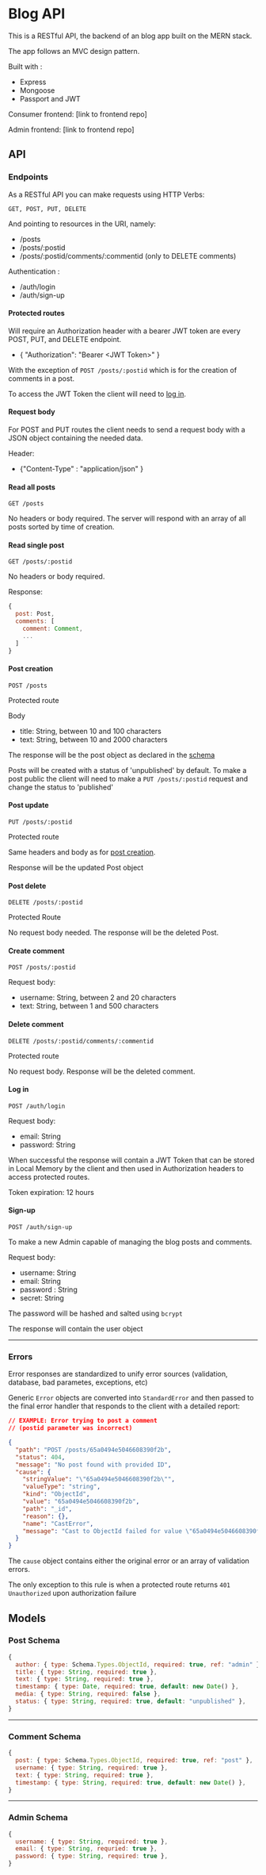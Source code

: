 # Blog API

This is a RESTful API, the backend of an blog app built on the MERN stack.

The app follows an MVC design pattern.

Built with :

- Express
- Mongoose
- Passport and JWT

Consumer frontend: [link to frontend repo]

Admin frontend: [link to frontend repo]

## API

### Endpoints

As a RESTful API you can make requests using HTTP Verbs:

`GET, POST, PUT, DELETE`

And pointing to resources in the URI, namely:

- /posts
- /posts/:postid
- /posts/:postid/comments/:commentid (only to DELETE comments)

Authentication :

- /auth/login
- /auth/sign-up

#### Protected routes

Will require an Authorization header with a bearer JWT token are every POST, PUT, and DELETE endpoint.

- { "Authorization": "Bearer \<JWT Token\>" }

With the exception of `POST /posts/:postid` which is for the creation of comments in a post.

To access the JWT Token the client will need to [log in](#log-in).

#### Request body

For POST and PUT routes the client needs to send a request body with a JSON object containing the needed data.

Header:

- {"Content-Type" : "application/json" }

#### Read all posts

`GET /posts`

No headers or body required. The server will respond with an array of all posts sorted by time of creation.

#### Read single post

`GET /posts/:postid`

No headers or body required.

Response:

```js
{
  post: Post,
  comments: [
    comment: Comment,
    ...
  ]
}
```

#### Post creation

`POST /posts`

Protected route

Body

- title: String, between 10 and 100 characters
- text: String, between 10 and 2000 characters

The response will be the post object as declared in the [schema](#post-schema)

Posts will be created with a status of 'unpublished' by default. To make a post public the client will need to make a `PUT /posts/:postid` request and change the status to 'published'

#### Post update

`PUT /posts/:postid`

Protected route

Same headers and body as for [post creation](#post-creation).

Response will be the updated Post object

#### Post delete

`DELETE /posts/:postid`

Protected Route

No request body needed. The response will be the deleted Post.

#### Create comment

`POST /posts/:postid`

Request body:

- username: String, between 2 and 20 characters
- text: String, between 1 and 500 characters

#### Delete comment

`DELETE /posts/:postid/comments/:commentid`

Protected route

No request body. Response will be the deleted comment.

#### Log in

`POST /auth/login`

Request body:

- email: String
- password: String

When successful the response will contain a JWT Token that can be stored in Local Memory by the client and then used in Authorization headers to access protected routes.

Token expiration: 12 hours

#### Sign-up

`POST /auth/sign-up`

To make a new Admin capable of managing the blog posts and comments.

Request body:

- username: String
- email: String
- password : String
- secret: String

The password will be hashed and salted using `bcrypt`

The response will contain the user object

---

### Errors

Error responses are standardized to unify error sources (validation, database, bad parametes, exceptions, etc)

Generic `Error` objects are converted into `StandardError` and then passed to the final error handler that responds to the client with a detailed report:

```json
// EXAMPLE: Error trying to post a comment
// (postid parameter was incorrect)

{
  "path": "POST /posts/65a0494e5046608390f2b",
  "status": 404,
  "message": "No post found with provided ID",
  "cause": {
    "stringValue": "\"65a0494e5046608390f2b\"",
    "valueType": "string",
    "kind": "ObjectId",
    "value": "65a0494e5046608390f2b",
    "path": "_id",
    "reason": {},
    "name": "CastError",
    "message": "Cast to ObjectId failed for value \"65a0494e5046608390f2b\" (type string) at path \"_id\" for model \"post\""
  }
}
```

The `cause` object contains either the original error or an array of validation errors.

The only exception to this rule is when a protected route returns `401 Unauthorized` upon authorization failure

## Models

### Post Schema

```js
{
  author: { type: Schema.Types.ObjectId, required: true, ref: "admin" },
  title: { type: String, required: true },
  text: { type: String, required: true },
  timestamp: { type: Date, required: true, default: new Date() },
  media: { type: String, required: false },
  status: { type: String, required: true, default: "unpublished" },
}
```

---

### Comment Schema

```js
{
  post: { type: Schema.Types.ObjectId, required: true, ref: "post" },
  username: { type: String, required: true },
  text: { type: String, required: true },
  timestamp: { type: String, required: true, default: new Date() },
}
```

---

### Admin Schema

```js
{
  username: { type: String, required: true },
  email: { type: String, requried: true },
  password: { type: String, required: true },
}
```
